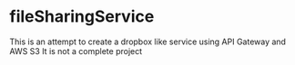 # fileSharingService

This is an attempt to create a dropbox like service using API Gateway and AWS S3
It is not a complete project
